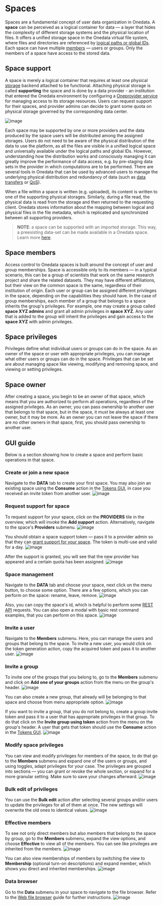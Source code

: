 # Spaces

Spaces are a fundamental concept of user data organization in Onedata. A **space**
can be perceived as a logical container for data — a layer that hides the complexity
of different storage systems and the physical location of files. It offers
a unified storage space in the Onedata virtual file system, where files and
directories are referenced by [logical paths or global IDs](data.md#file-path-and-id).
Each space can have multiple [members](#space-members) — users or groups.
Only the members of a space have access to the stored data.

## Space support

A space is merely a logical container that requires at least one physical
[storage](../admin-guide/oneprovider/configuration/storages.md)
backend attached to be functional. Attaching physical storage is
called **supporting** the space and is done by a data provider -
an institution that entered the Onedata environment by configuring a
[Oneprovider service](../intro.md#architecture) for managing access to its
storage resources. Users can request support for their spaces, and provider
admins can decide to grant some quota on physical storage governed by the
corresponding data center.

<!-- TODO VFS-7218 this image could be better:
    1. present providers, not only storages
    2. present the mapping between logical and physical paths
       (file path on the storage vs. file path in the space)

 -->

![image](../../images/user-guide/spaces/space-support.svg)

Each space may be supported by one or more providers and the data produced by
the space users will be distributed among the assigned storages. Users do not
need to be aware of the physical distribution of the data to use the platform,
as all the files are visible in a unified logical space and universally
available under the logical paths and global IDs. However, understanding how
the distribution works and consciously managing it can greatly improve the
performance of data access, e.g. by pre-staging data sets in the provider
in which computations are to be performed. There are several tools in Onedata
that can be used by advanced users to manage the underlying physical distribution
and redundancy of data (such as [data transfers](replication-and-migration.md)
or [QoS](quality-of-service.md)).

When a file within a space is written (e.g. uploaded), its content is written to
one of the supporting physical storages. Similarly, during a file read, the
physical data is read from the storage and then returned to the requesting client.
Onedata stores information about the mapping between logical and physical files
in the file metadata, which is replicated and synchronized between
all supporting providers.

<!-- TODO VFS-9288 globally unify the formatting of NOTEs in all docs -->

> **NOTE**: a space can be supported with an imported storage.
> This way, a preexisting data-set can be made available in a Onedata space.
> Learn more [here](../admin-guide/oneprovider/configuration/storage-import.md).

## Space members

Access control to Onedata spaces is built around the concept of user and group
memberships. Space is accessible only to its members — in a typical scenario,
this can be a group of scientists that work on the same research project and
share the related datasets. They may have different affiliations, but their view
on the common space is the same, regardless of their institution of origin. Each
user or group can be assigned different privileges in the space, depending on
the capabilities they should have. In the case of group memberships, each member of
a group that belongs to a space inherits the group's privileges. For example,
one may create a group called **space XYZ admins** and grant all admin
privileges in **space XYZ**. Any user that is added to the group will inherit
the privileges and gain access to the **space XYZ** with admin privileges.

## Space privileges

Privileges define what individual users or groups can do in the space.
As an owner of the space or user with appropriate privileges,
you can manage what other users or groups can do in the space.
Privileges that can be set are about managing space like viewing,
modifying and removing space, and viewing or setting privileges.

## Space owner

After creating a space, you begin to be an owner of that space, which means
that you are authorized to perform all operations, regardless of the assigned
privileges. As an owner, you can pass ownership to another user that belongs
to that space, but in the space, it must be always at least one owner,
but it may be more. As an owner you can not leave the space if there are no other
owners in that space, first, you should pass ownership to another user.

## GUI guide

Below is a section showing how to create a space and perform basic operations in that space.

### Create or join a new space

Navigate to the **DATA** tab to create your first space. You may also join an
existing space using the **Consume** action in the
[Tokens GUI](tokens.md#consuming-invite-tokens), in case you
received an invite token from another user.
![image](../../images/user-guide/spaces/no-spaces.png#screenshot)

### Request support for space

To request support for your space, click on the **PROVIDERS** tile
in the overview, which will invoke the **Add support** action. Alternatively,
navigate to the space's **Providers** submenu.
![image](../../images/user-guide/spaces/space-created.png#screenshot)

You should obtain a space support token — pass it to a provider admin so that
they can [grant support for your space](../admin-guide/oneprovider/configuration/space-support.md#granting-support).
The token is multi-use and valid for a day.
![image](../../images/user-guide/spaces/request-support.png#screenshot)

After the support is granted, you will see that the new provider has
appeared and a certain quota has been assigned.
![image](../../images/user-guide/spaces/space-overview.png#screenshot)

### Space management

Navigate to the **DATA** tab and choose your space, next click on the menu button, to choose some option.
There are a few options, which you can perform on the space: rename, leave, remove.
![image](../../images/user-guide/spaces/space-menu.png#screenshot)

Also, you can copy the space's id, which is helpful to perform some [REST API](./rest-api.md) requests.
You can also open a modal with basic rest command examples, that you can perform on this space.
![image](../../images/user-guide/spaces/space-rest-api.png#screenshot)

### Invite a user

Navigate to the **Members** submenu. Here, you can manage the users and
groups that belong to the space. To invite a new user, you would click on the
token generation action, copy the acquired token and pass it to another user.
![image](../../images/user-guide/spaces/invite-user.png#screenshot)

### Invite a group

To invite one of the groups that you belong to, go to the **Members** submenu and click on
**Add one of your groups** action from the menu on the group's header.
![image](../../images/user-guide/spaces/invite-group.png#screenshot)

You can also create a new group, that already will be belonging to that space and choose
from menu appropriate option.
![image](../../images/user-guide/spaces/invite-new-group.png#screenshot)

If you want to invite a group, that you do not belong to, create a group invite token
and pass it to a user that has appropriate privileges in that group. To do that click on the
**Invite group using token** action from the menu on the group's header. A user that gets that token
should use the **Consume** action in the [Tokens GUI](tokens.md#consuming-invite-tokens).
![image](../../images/user-guide/spaces/invite-group-using-token.png#screenshot)

### Modify space privileges

You can view and modify privileges for members of the space, to do that go to the **Members** submenu
and expand one of the users or groups, and using toggles, adapt privileges for your case.
The privileges are grouped into sections — you can grant or revoke the whole section, or expand
for a more granular setting. Make sure to save your changes afterward.
![image](../../images/user-guide/spaces/modify-privileges.png#screenshot)

### Bulk edit of privileges

You can use the **Bulk edit** action after selecting several groups and/or
users to update the privileges for all of them at once. The new settings will
overwrite the old ones to identical values.
![image](../../images/user-guide/spaces/bulk-edit.png#screenshot)

### Effective members

To see not only direct members but also members that belong to the space by group,
go to the **Members** submenu, expand the view options, and choose **Effective**
to view all of the members. You can see like privileges are inherited from the members.
![image](../../images/user-guide/spaces/effective-privileges.png#screenshot)

You can also view memberships of members by switching the view to **Membership**
(optional turn-on descriptions) and expand member, which shows you direct and inherited memberships.
![image](../../images/user-guide/spaces/effective-memberships.png#screenshot)

### Data browser

Go to the **Data** submenu in your space to navigate to the file browser.
Refer to the [Web file browser](web-file-browser.md) guide for further instructions.
![image](../../images/user-guide/spaces/data.png#screenshot)
